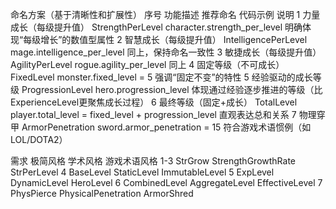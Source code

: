 命名方案（基于清晰性和扩展性）
序号	功能描述	推荐命名	代码示例	说明
1	力量成长（每级提升值）	StrengthPerLevel	character.strength_per_level	明确体现“每级增长”的数值型属性
2	智慧成长（每级提升值）	IntelligencePerLevel	mage.intelligence_per_level	同上，保持命名一致性
3	敏捷成长（每级提升值）	AgilityPerLevel	rogue.agility_per_level	同上
4	固定等级（不可成长）	FixedLevel	monster.fixed_level = 5	强调“固定不变”的特性
5	经验驱动的成长等级	ProgressionLevel	hero.progression_level	体现通过经验逐步推进的等级（比ExperienceLevel更聚焦成长过程）
6	最终等级（固定+成长）	TotalLevel	player.total_level = fixed_level + progression_level	直观表达总和关系
7	物理穿甲	ArmorPenetration	sword.armor_penetration = 15	符合游戏术语惯例（如LOL/DOTA2）




需求	极简风格	学术风格	游戏术语风格
1-3	StrGrow	StrengthGrowthRate	StrPerLevel
4	BaseLevel	StaticLevel	ImmutableLevel
5	ExpLevel	DynamicLevel	HeroLevel
6	CombinedLevel	AggregateLevel	EffectiveLevel
7	PhysPierce	PhysicalPenetration	ArmorShred
